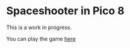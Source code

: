 # Spaceshooter in Pico 8
This is a work in progress.

You can play the game [here](https://ivangiubilei.github.io/spaceshooter/)
